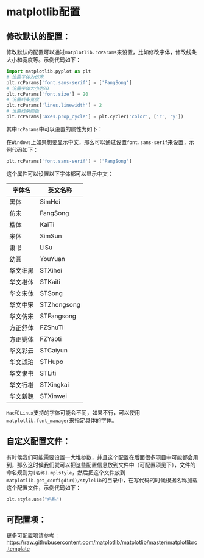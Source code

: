 # matplotlib配置

## 修改默认的配置：
修改默认的配置可以通过`matplotlib.rcParams`来设置，比如修改字体，修改线条大小和宽度等。示例代码如下：
```python
import matplotlib.pyplot as plt
# 设置字体为仿宋
plt.rcParams['font.sans-serif'] = ['FangSong']
# 设置字体大小为20
plt.rcParams['font.size'] = 20
# 设置线条宽度
plt.rcParams['lines.linewidth'] = 2
# 设置线条颜色
plt.rcParams['axes.prop_cycle'] = plt.cycler('color', ['r', 'y'])
```

其中`rcParams`中可以设置的属性为如下：

在`Windows`上如果想要显示中文，那么可以通过设置`font.sans-serif`来设置，示例代码如下：
```python
plt.rcParams['font.sans-serif'] = ['FangSong']
```
这个属性可以设置以下字体都可以显示中文：

|字体名|英文名称|
|---|---|
|黑体|SimHei|
|仿宋|FangSong|
|楷体|KaiTi|
|宋体|SimSun|
|隶书|LiSu|
|幼圆|YouYuan|
|华文细黑|STXihei|
|华文楷体|STKaiti|
|华文宋体|STSong|
|华文中宋|STZhongsong|
|华文仿宋|STFangsong|
|方正舒体|FZShuTi|
|方正姚体|FZYaoti|
|华文彩云|STCaiyun|
|华文琥珀|STHupo|
|华文隶书|STLiti|
|华文行楷|STXingkai|
|华文新魏|STXinwei|

`Mac`和`Linux`支持的字体可能会不同，如果不行，可以使用`matplotlib.font_manager`来指定具体的字体。

## 自定义配置文件：
有时候我们可能需要设置一大堆参数，并且这个配置在后面很多项目中可能都会用到，那么这时候我们就可以把这些配置信息放到文件中（可配置项见下），文件的命名规则为`[名称].mplstyle`，然后把这个文件放到`matplotlib.get_configdir()/stylelib`的目录中，在写代码的时候根据名称加载这个配置文件，示例代码如下：
```python
plt.style.use("名称")
```


## 可配置项：
更多可配置项请参考：https://raw.githubusercontent.com/matplotlib/matplotlib/master/matplotlibrc.template